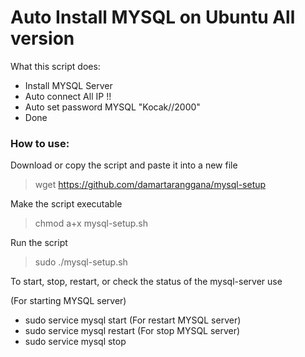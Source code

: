 # Auto Install MYSQL on Ubuntu All version

What this script does:
- Install MYSQL Server
- Auto connect All IP !!
- Auto set password MYSQL "Kocak//2000"
- Done

### How to use:

Download or copy the script and paste it into a new file

> wget https://github.com/damartaranggana/mysql-setup

Make the script executable

>chmod a+x mysql-setup.sh

Run the script

>sudo ./mysql-setup.sh

To start, stop, restart, or check the status of the mysql-server use

(For starting MYSQL server) 
- sudo service mysql start 
(For restart MYSQL server)
- sudo service mysql restart
(For stop MYSQL server)
- sudo service mysql stop 









